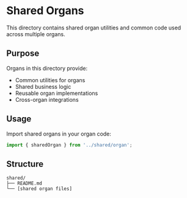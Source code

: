 # Shared Organs

This directory contains shared organ utilities and common code used across multiple organs.

## Purpose

Organs in this directory provide:
- Common utilities for organs
- Shared business logic
- Reusable organ implementations
- Cross-organ integrations

## Usage

Import shared organs in your organ code:

```typescript
import { sharedOrgan } from '../shared/organ';
```

## Structure

```
shared/
├── README.md
└── [shared organ files]
```

